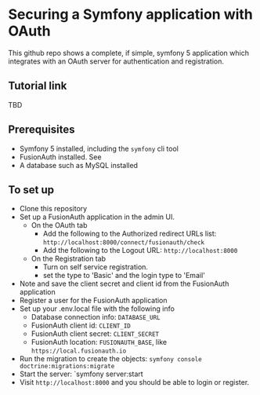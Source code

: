 # Securing a Symfony application with OAuth

This github repo shows a complete, if simple, symfony 5 application which integrates with an OAuth server for authentication and registration.

## Tutorial link

TBD

## Prerequisites

* Symfony 5 installed, including the `symfony` cli tool
* FusionAuth installed. See 
* A database such as MySQL installed

## To set up

* Clone this repository
* Set up a FusionAuth application in the admin UI.
  * On the OAuth tab
    * Add the following to the Authorized redirect URLs list: `http://localhost:8000/connect/fusionauth/check`
    * Add the following to the Logout URL: `http://localhost:8000`
  * On the Registration tab
    * Turn on self service registration.
    * set the type to 'Basic' and the login type to 'Email'
* Note and save the client secret and client id from the FusionAuth application
* Register a user for the FusionAuth application
* Set up your .env.local file with the following info
  * Database connection info: `DATABASE_URL`
  * FusionAuth client id: `CLIENT_ID`
  * FusionAuth client secret: `CLIENT_SECRET`
  * FusionAuth location: `FUSIONAUTH_BASE`, like `https://local.fusionauth.io`
* Run the migration to create the objects: `symfony console doctrine:migrations:migrate`
* Start the server: `symfony server:start
* Visit `http://localhost:8000` and you should be able to login or register.
